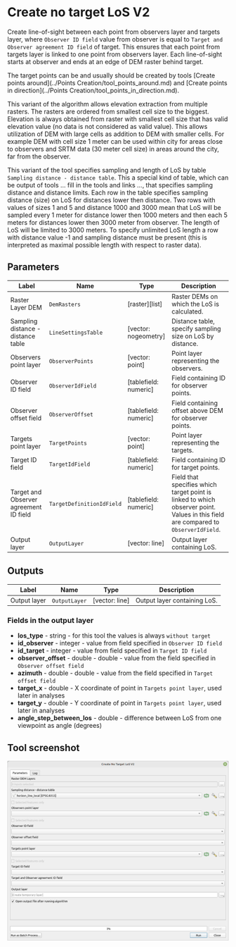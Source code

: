 # Create no target LoS V2

Create line-of-sight between each point from observers layer and targets layer, where `Observer ID field` value from observer is equal to `Target and Observer agreement ID field` of target. This ensures that each point from targets layer is linked to one point from observers layer. Each line-of-sight starts at observer and ends at an edge of DEM raster behind target.

The target points can be and usually should be created by tools [Create points around](../Points Creation/tool_points_around.md) and [Create points in direction](../Points Creation/tool_points_in_direction.md).

This variant of the algorithm allows elevation extraction from multiple rasters. The rasters are ordered from smallest cell size to the biggest. Elevation is always obtained from raster with smallest cell size that has valid elevation value (no data is not considered as valid value). This allows utilization of DEM with large cells as addition to DEM with smaller cells. For example DEM with cell size 1 meter can be used within city for areas close to observers and SRTM data (30 meter cell size) in areas around the city, far from the observer.  

This variant of the tool specifies sampling and length of LoS by table `Sampling distance - distance table`. This a special kind of table, which can be output of tools ... fill in the tools and links ..., that specifies sampling distance and distance limits. Each row in the table specifies sampling distance (size) on LoS for distances lower then distance. Two rows with values of sizes 1 and 5 and distance 1000 and 3000 mean that LoS will be sampled every 1 meter for distance lower then 1000 meters and then each 5 meters for distances lower then 3000 meter from observer. The length of LoS will be limited to 3000 meters. To specify unlimited LoS length a row with distance value -1 and sampling distance must be present (this is interpreted as maximal possible length with respect to raster data).

## Parameters

| Label                                  | Name                      | Type                  | Description                                                                                                                        |
| -------------------------------------- | ------------------------- | --------------------- | ---------------------------------------------------------------------------------------------------------------------------------- |
| Raster Layer DEM                       | `DemRasters`              | [raster][list]        | Raster DEMs on which the LoS is calculated.                                                                                        |
| Sampling distance - distance table     | `LineSettingsTable`       | [vector: nogeometry]  | Distance table, specify sampling size on LoS by distance.                                                                          |
| Observers point layer                  | `ObserverPoints`          | [vector: point]       | Point layer representing the observers.                                                                                            |
| Observer ID field                      | `ObserverIdField`         | [tablefield: numeric] | Field containing ID for observer points.                                                                                           |
| Observer offset field                  | `ObserverOffset`          | [tablefield: numeric] | Field containing offset above DEM for observer points.                                                                             |
| Targets point layer                    | `TargetPoints`            | [vector: point]       | Point layer representing the targets.                                                                                              |
| Target ID field                        | `TargetIdField`           | [tablefield: numeric] | Field containing ID for target points.                                                                                             |
| Target and Observer agreement ID field | `TargetDefinitionIdField` | [tablefield: numeric] | Field that specifies which target point is linked to which observer point. Values in this field are compared to `ObserverIdField`. |
| Output layer                           | `OutputLayer`             | [vector: line]        | Output layer containing LoS.                                                                                                       |

## Outputs

| Label        | Name          | Type           | Description                  |
| ------------ | ------------- | -------------- | ---------------------------- |
| Output layer | `OutputLayer` | [vector: line] | Output layer containing LoS. |

### Fields in the output layer

* __los_type__ - string - for this tool the values is always `without target`
* __id_observer__ - integer - value from field specified in `Observer ID field`
* __id_target__ - integer - value from field specified in `Target ID field`
* __observer_offset__ - double - double - value from the field specified in `Observer offset field`
* __azimuth__ - double - double - value from the field specified in `Target offset field`
* __target_x__ - double - X coordinate of point in `Targets point layer`, used later in analyses
* __target_y__ - double - Y coordinate of point in `Targets point layer`, used later in analyses
* __angle_step_between_los__ - double - difference between LoS from one viewpoint as angle (degrees)

## Tool screenshot

![Create no target LoS V2](../../images/tool_create_notarget_los_v2.png)
	